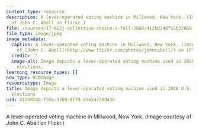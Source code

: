 ```yaml
---
content_type: resource
description: A lever-operated voting machine in Millwood, New York. (Image courtesy
  of John C. Abell on Flickr.)
file: /courses/17-812j-collective-choice-i-fall-2008/412b0248f55b22089ff9d36547290436_17-812jf08.jpg
file_type: image/jpeg
image_metadata:
  caption: A lever-operated voting machine in Millwood, New York. (Image courtesy
    of [John C. Abell](http://www.flickr.com/photos/johncabell/) on [Flickr](http://www.flickr.com/photos/johncabell/3002712465/).)
  credit: ''
  image-alt: Image depicts a lever-operated voting machine used in 2008 U.S. presidential
    elections.
learning_resource_types: []
ocw_type: OCWImage
resourcetype: Image
title: Image depicts a lever-operated voting machine used in 2008 U.S. presidential
  elections
uid: 412b0248-f55b-2208-9ff9-d36547290436
---
```

A lever-operated voting machine in Millwood, New York. (Image courtesy of John C. Abell on Flickr.)

